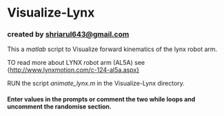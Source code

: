 # Visualize-Lynx

### created by shriarul643@gmail.com


This a *matlab* script to Visualize forward kinematics of the lynx robot arm.

TO read more about LYNX robot arm (AL5A) see {http://www.lynxmotion.com/c-124-al5a.aspx}

RUN the script *animate_lynx.m* in the Visualize-Lynx directory.

#### Enter values in the prompts or comment the two while loops and uncomment the randomise section.
